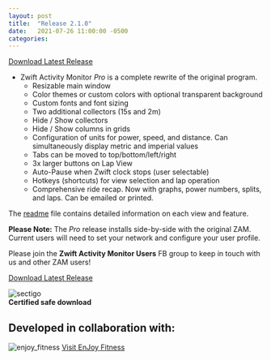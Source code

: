 ```yaml
---
layout: post
title:  "Release 2.1.0"
date:   2021-07-26 11:00:00 -0500
categories: 
---
```

[Download Latest Release](https://github.com/ruffk/ZwiftActivityMonitor/releases/latest/download/Setup-ZAM.exe)

* Zwift Activity Monitor *Pro* is a complete rewrite of the original program.  
  * Resizable main window
  * Color themes or custom colors with optional transparent background
  * Custom fonts and font sizing
  * Two additional collectors (15s and 2m)
  * Hide / Show collectors
  * Hide / Show columns in grids
  * Configuration of units for power, speed, and distance.  Can simultaneously display metric and imperial values
  * Tabs can be moved to top/bottom/left/right
  * 3x larger buttons on Lap View
  * Auto-Pause when Zwift clock stops (user selectable)
  * Hotkeys (shortcuts) for view selection and lap operation
  * Comprehensive ride recap.  Now with graphs, power numbers, splits, and laps.  Can be emailed or printed.

The [readme](https://github.com/ruffk/ZwiftActivityMonitor#readme) file contains detailed information on each view and feature.

**Please Note:** The *Pro* release installs side-by-side with the original ZAM.  Current users will need to set your network and configure your user profile.

Please join the **Zwift Activity Monitor Users** FB group to keep in touch with us and other ZAM users!

[Download Latest Release](https://github.com/ruffk/ZwiftActivityMonitor/releases/latest/download/Setup-ZAM.exe)

![sectigo](https://github.com/ruffk/ZwiftActivityMonitor/raw/master/ZwiftActivityMonitor/images/sectigo.jpg)
<br>**Certified safe download**

## Developed in collaboration with:

![enjoy_fitness](https://github.com/ruffk/ZwiftActivityMonitor/raw/master/ZwiftActivityMonitor/images/Enjoy-Fitness-Logo-red.png)
[Visit EnJoy Fitness](https://www.EnJoyFitnessJax.com)

